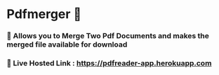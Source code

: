 # Pdfmerger :rocket:

### :link: Allows you to Merge Two Pdf Documents and makes the merged file available for download


### :link: Live Hosted Link : https://pdfreader-app.herokuapp.com


